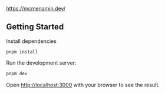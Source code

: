 https://mcmenamin.dev/

## Getting Started

Install dependencies 

```
pnpm install
```

Run the development server:

```bash
pnpm dev
```

Open [http://localhost:3000](http://localhost:3000) with your browser to see the result.
